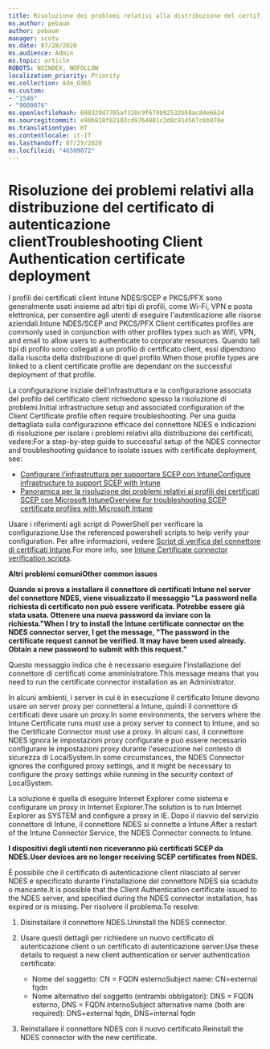 ```yaml
---
title: Risoluzione dei problemi relativi alla distribuzione del certificato di autenticazione client
ms.author: pebaum
author: pebaum
manager: scotv
ms.date: 07/28/2020
ms.audience: Admin
ms.topic: article
ROBOTS: NOINDEX, NOFOLLOW
localization_priority: Priority
ms.collection: Adm_O365
ms.custom:
- "1546"
- "9000076"
ms.openlocfilehash: 698329d7705af320c9f679b92532b58ac84e6624
ms.sourcegitcommit: e90b918f02102cd9764881c2d8c914567c6b070e
ms.translationtype: HT
ms.contentlocale: it-IT
ms.lasthandoff: 07/29/2020
ms.locfileid: "46509072"
---
```

# <a name="troubleshooting-client-authentication-certificate-deployment"></a><span data-ttu-id="3a1e4-102">Risoluzione dei problemi relativi alla distribuzione del certificato di autenticazione client</span><span class="sxs-lookup"><span data-stu-id="3a1e4-102">Troubleshooting Client Authentication certificate deployment</span></span>

<span data-ttu-id="3a1e4-103">I profili dei certificati client Intune NDES/SCEP e PKCS/PFX sono generalmente usati insieme ad altri tipi di profili, come Wi-Fi, VPN e posta elettronica, per consentire agli utenti di eseguire l'autenticazione alle risorse aziendali.</span><span class="sxs-lookup"><span data-stu-id="3a1e4-103">Intune NDES/SCEP and PKCS/PFX Client certificates profiles are commonly used in conjunction with other profiles types such as Wifi, VPN, and email to allow users to authenticate to corporate resources.</span></span> <span data-ttu-id="3a1e4-104">Quando tali tipi di profilo sono collegati a un profilo di certificato client, essi dipendono dalla riuscita della distribuzione di quel profilo.</span><span class="sxs-lookup"><span data-stu-id="3a1e4-104">When those profile types are linked to a client certificate profile are dependant on the successful deployment of that profile.</span></span>

<span data-ttu-id="3a1e4-105">La configurazione iniziale dell'infrastruttura e la configurazione associata del profilo del certificato client richiedono spesso la risoluzione di problemi.</span><span class="sxs-lookup"><span data-stu-id="3a1e4-105">Initial infrastructure setup and associated configuration of the Client Certificate profile often require troubleshooting.</span></span> <span data-ttu-id="3a1e4-106">Per una guida dettagliata sulla configurazione efficace del connettore NDES e indicazioni di risoluzione per isolare i problemi relativi alla distribuzione dei certificati, vedere:</span><span class="sxs-lookup"><span data-stu-id="3a1e4-106">For a step-by-step guide to successful setup of the NDES connector and troubleshooting guidance to isolate issues with certificate deployment, see:</span></span> 

- [<span data-ttu-id="3a1e4-107">Configurare l'infrastruttura per supportare SCEP con Intune</span><span class="sxs-lookup"><span data-stu-id="3a1e4-107">Configure infrastructure to support SCEP with Intune</span></span>](https://support.microsoft.com/help/4459540/troubleshoot-ndes-configuration-for-use-with-intune)
- [<span data-ttu-id="3a1e4-108">Panoramica per la risoluzione dei problemi relativi ai profili dei certificati SCEP con Microsoft Intune</span><span class="sxs-lookup"><span data-stu-id="3a1e4-108">Overview for troubleshooting SCEP certificate profiles with Microsoft Intune</span></span>](https://support.microsoft.com/help/4457481/troubleshooting-scep-certificate-profile-deployment-in-intune)

<span data-ttu-id="3a1e4-109">Usare i riferimenti agli script di PowerShell per verificare la configurazione.</span><span class="sxs-lookup"><span data-stu-id="3a1e4-109">Use the referenced powershell scripts to help verify your configuration.</span></span> <span data-ttu-id="3a1e4-110">Per altre informazioni, vedere [Script di verifica del connettore di certificati Intune](https://github.com/microsoftgraph/powershell-intune-samples/tree/master/CertificationAuthority).</span><span class="sxs-lookup"><span data-stu-id="3a1e4-110">For more info, see [Intune Certificate connector verification scripts](https://github.com/microsoftgraph/powershell-intune-samples/tree/master/CertificationAuthority).</span></span>

  
<span data-ttu-id="3a1e4-111">**Altri problemi comuni**</span><span class="sxs-lookup"><span data-stu-id="3a1e4-111">**Other common issues**</span></span>

<span data-ttu-id="3a1e4-112">**Quando si prova a installare il connettore di certificati Intune nel server del connettore NDES, viene visualizzato il messaggio "La password nella richiesta di certificato non può essere verificata. Potrebbe essere già stata usata. Ottenere una nuova password da inviare con la richiesta."**</span><span class="sxs-lookup"><span data-stu-id="3a1e4-112">**When I try to install the Intune certificate connector on the NDES connector server, I get the message, "The password in the certificate request cannot be verified. It may have been used already. Obtain a new password to submit with this request."**</span></span>  

<span data-ttu-id="3a1e4-113">Questo messaggio indica che è necessario eseguire l'installazione del connettore di certificati come amministratore.</span><span class="sxs-lookup"><span data-stu-id="3a1e4-113">This message means that you need to run the certificate connector installation as an Administrator.</span></span>

<span data-ttu-id="3a1e4-114">In alcuni ambienti, i server in cui è in esecuzione il certificato Intune devono usare un server proxy per connettersi a Intune, quindi il connettore di certificati deve usare un proxy.</span><span class="sxs-lookup"><span data-stu-id="3a1e4-114">In some environments, the servers where the Intune Certificate runs must use a proxy server to connect to Intune, and so the Certificate Connector must use a proxy.</span></span> <span data-ttu-id="3a1e4-115">In alcuni casi, il connettore NDES ignora le impostazioni proxy configurate e può essere necessario configurare le impostazioni proxy durante l'esecuzione nel contesto di sicurezza di LocalSystem.</span><span class="sxs-lookup"><span data-stu-id="3a1e4-115">In some circumstances, the NDES Connector ignores the configured proxy settings, and it might be necessary to configure the proxy settings while running in the security context of LocalSystem.</span></span> 
 
<span data-ttu-id="3a1e4-116">La soluzione è quella di eseguire Internet Explorer come sistema e configurare un proxy in Internet Explorer.</span><span class="sxs-lookup"><span data-stu-id="3a1e4-116">The solution is to run Internet Explorer as SYSTEM and configure a proxy in IE.</span></span> <span data-ttu-id="3a1e4-117">Dopo il riavvio del servizio connettore di Intune, il connettore NDES si connette a Intune.</span><span class="sxs-lookup"><span data-stu-id="3a1e4-117">After a restart of the Intune Connector Service, the NDES Connector connects to Intune.</span></span>

<span data-ttu-id="3a1e4-118">**I dispositivi degli utenti non riceveranno più certificati SCEP da NDES.**</span><span class="sxs-lookup"><span data-stu-id="3a1e4-118">**User devices are no longer receiving SCEP certificates from NDES.**</span></span>

<span data-ttu-id="3a1e4-119">È possibile che il certificato di autenticazione client rilasciato al server NDES e specificato durante l'installazione del connettore NDES sia scaduto o mancante.</span><span class="sxs-lookup"><span data-stu-id="3a1e4-119">It is possible that the Client Authentication certificate issued to the NDES server, and specified during the NDES connector installation, has expired or is missing.</span></span> <span data-ttu-id="3a1e4-120">Per risolvere il problema:</span><span class="sxs-lookup"><span data-stu-id="3a1e4-120">To resolve:</span></span> 
 
1. <span data-ttu-id="3a1e4-121">Disinstallare il connettore NDES.</span><span class="sxs-lookup"><span data-stu-id="3a1e4-121">Uninstall the NDES connector.</span></span>  
2. <span data-ttu-id="3a1e4-122">Usare questi dettagli per richiedere un nuovo certificato di autenticazione client o un certificato di autenticazione server:</span><span class="sxs-lookup"><span data-stu-id="3a1e4-122">Use these details to request a new client authentication or server authentication certificate:</span></span> 
 
    - <span data-ttu-id="3a1e4-123">Nome del soggetto: CN = FQDN esterno</span><span class="sxs-lookup"><span data-stu-id="3a1e4-123">Subject name: CN=external fqdn</span></span>  
    - <span data-ttu-id="3a1e4-124">Nome alternativo del soggetto (entrambi obbligatori): DNS = FQDN esterno, DNS = FQDN interno</span><span class="sxs-lookup"><span data-stu-id="3a1e4-124">Subject alternative name (both are required): DNS=external fqdn, DNS=internal fqdn</span></span> 
 
3. <span data-ttu-id="3a1e4-125">Reinstallare il connettore NDES con il nuovo certificato.</span><span class="sxs-lookup"><span data-stu-id="3a1e4-125">Reinstall the NDES connector with the new certificate.</span></span>